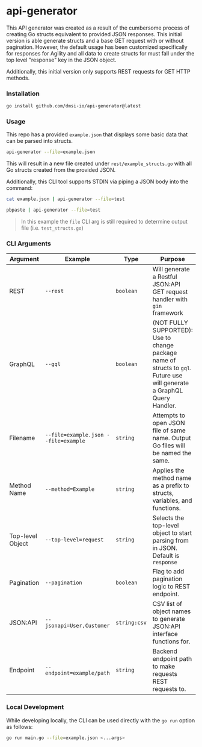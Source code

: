# api-generator

This API generator was created as a result of the cumbersome process of creating Go structs equivalent to provided JSON responses. This initial version is able generate structs and a base GET request with or without pagination. However, the default usage has been customized specifically for responses for Agility and all data to create structs for must fall under the top level "response" key in the JSON object.

Additionally, this initial version only supports REST requests for GET HTTP methods.

### Installation

```bash
go install github.com/dmsi-io/api-generator@latest
```

### Usage

This repo has a provided `example.json` that displays some basic data that can be parsed into structs.

```bash
api-generator --file=example.json
```

This will result in a new file created under `rest/example_structs.go` with all Go structs created from the provided JSON.

Additionally, this CLI tool supports STDIN via piping a JSON body into the command:

```bash
cat example.json | api-generator --file=test

pbpaste | api-generator --file=test
```

> In this example the `file` CLI arg is still required to determine output file (i.e. `test_structs.go`)

### CLI Arguments

| Argument         | Example                              | Type         | Purpose                                                                                                                  |
| ---------------- | ------------------------------------ | ------------ | ------------------------------------------------------------------------------------------------------------------------ |
| REST             | `--rest`                             | `boolean`    | Will generate a Restful JSON:API GET request handler with `gin` framework                                                |
| GraphQL          | `--gql`                              | `boolean`    | (NOT FULLY SUPPORTED): Use to change package name of structs to `gql`. Future use will generate a GraphQL Query Handler. |
| Filename         | `--file=example.json --file=example` | `string`     | Attempts to open JSON file of same name. Output Go files will be named the same.                                         |
| Method Name      | `--method=Example`                   | `string`     | Applies the method name as a prefix to structs, variables, and functions.                                                |
| Top-level Object | `--top-level=request`                | `string`     | Selects the top-level object to start parsing from in JSON. Default is `response`                                        |
| Pagination       | `--pagination`                       | `boolean`    | Flag to add pagination logic to REST endpoint.                                                                           |
| JSON:API         | `--jsonapi=User,Customer`            | `string:csv` | CSV list of object names to generate JSON:API interface functions for.                                                   |
| Endpoint         | `--endpoint=example/path`            | `string`     | Backend endpoint path to make requests REST requests to.                                                                 |

### Local Development

While developing locally, the CLI can be used directly with the `go run` option as follows:

```bash
go run main.go --file=example.json <...args>
```
